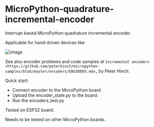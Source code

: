 # MicroPython-quadrature-incremental-encoder
Interrupt based MicroPython quadrature incremental encoder.

Applicable for hand-driven devices like

![image](https://user-images.githubusercontent.com/70886343/136481028-a9066ee9-d531-4393-8799-ae64ae83eddf.png)

See also encoder problems and code samples at `Incremental encoders <https://github.com/peterhinch/micropython-samples/blob/master/encoders/ENCODERS.md>`_ by Peter Hinch.

Quick start:
  * Connect encoder to the MicroPython board.
  * Upload the encoder_state.py to the board.
  * Run the encoders_test.py

Tested on ESP32 board.

Needs to be tested on other MicroPython boards.
